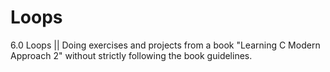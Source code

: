 # Loops
6.0 Loops ||
Doing exercises and projects from a book "Learning C Modern Approach 2" without strictly following the book guidelines.
